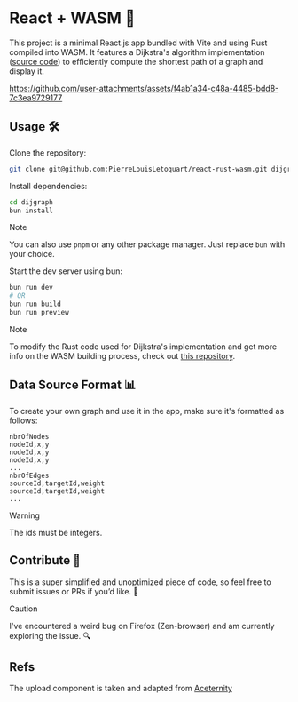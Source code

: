 # React + WASM 🦀

This project is a minimal React.js app bundled with Vite and using Rust compiled into WASM. It features a Dijkstra's algorithm implementation ([source code](https://github.com/PierreLouisLetoquart/dijkstra-wasm)) to efficiently compute the shortest path of a graph and display it.

https://github.com/user-attachments/assets/f4ab1a34-c48a-4485-bdd8-7c3ea9729177

## Usage 🛠️

Clone the repository:

```bash
git clone git@github.com:PierreLouisLetoquart/react-rust-wasm.git dijgraph
```

Install dependencies:

```bash
cd dijgraph
bun install
```

> [!NOTE]
> You can also use `pnpm` or any other package manager. Just replace `bun` with your choice.

Start the dev server using bun:

```bash
bun run dev
# OR
bun run build
bun run preview
```

> [!NOTE]
> To modify the Rust code used for Dijkstra's implementation and get more info on the WASM building process, check out [this repository](https://github.com/PierreLouisLetoquart/dijkstra-wasm).

## Data Source Format 📊

To create your own graph and use it in the app, make sure it's formatted as follows:

```
nbrOfNodes
nodeId,x,y
nodeId,x,y
nodeId,x,y
...
nbrOfEdges
sourceId,targetId,weight
sourceId,targetId,weight
...
```

> [!WARNING]
> The ids must be integers.

## Contribute 🤝

This is a super simplified and unoptimized piece of code, so feel free to submit issues or PRs if you’d like. 🙌

> [!CAUTION]
> I've encountered a weird bug on Firefox (Zen-browser) and am currently exploring the issue. 🔍

## Refs

The upload component is taken and adapted from [Aceternity](https://ui.aceternity.com/components/file-upload)
